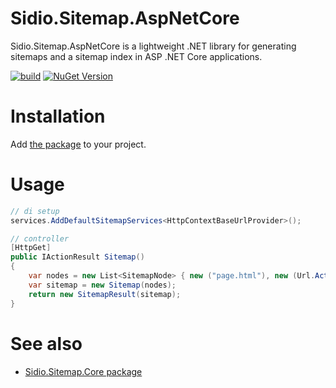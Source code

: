 Sidio.Sitemap.AspNetCore
=============
Sidio.Sitemap.AspNetCore is a lightweight .NET library for generating sitemaps and a sitemap index in ASP .NET Core applications.

[![build](https://github.com/marthijn/Sidio.Sitemap.AspNetCore/actions/workflows/build.yml/badge.svg)](https://github.com/marthijn/Sidio.Sitemap.AspNetCore/actions/workflows/build.yml)
[![NuGet Version](https://img.shields.io/nuget/v/Sidio.Sitemap.AspNetCore)](https://www.nuget.org/packages/Sidio.Sitemap.AspNetCore/)

# Installation
Add [the package](https://www.nuget.org/packages/Sidio.Sitemap.AspNetCore/) to your project.

# Usage
```csharp
// di setup
services.AddDefaultSitemapServices<HttpContextBaseUrlProvider>();

// controller
[HttpGet]
public IActionResult Sitemap()
{
    var nodes = new List<SitemapNode> { new ("page.html"), new (Url.Action("Index")) };
    var sitemap = new Sitemap(nodes);
    return new SitemapResult(sitemap);
}
```

# See also
* [Sidio.Sitemap.Core package](https://github.com/marthijn/Sidio.Sitemap.Core)